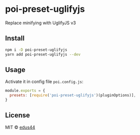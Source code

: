 # poi-preset-uglifyjs

Replace minifying with UglifyJS v3

## Install

```bash
npm i -D poi-preset-uglifyjs
yarn add poi-preset-uglifyjs --dev
```

## Usage

Activate it in config file `poi.config.js`:

```js
module.exports = {
  presets: [require('poi-preset-uglifyjs')(pluginOptions)],
}
```

## License

MIT &copy; [edus44](https://github.com/edus44)
